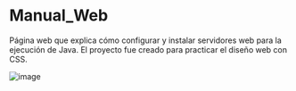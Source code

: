 # Manual_Web
Página web que explica cómo configurar y instalar servidores web para la ejecución de Java.
El proyecto fue creado para practicar el diseño web con CSS.

![image](https://github.com/user-attachments/assets/fcf6c563-c7c3-4952-814d-1122c0b4d685)

